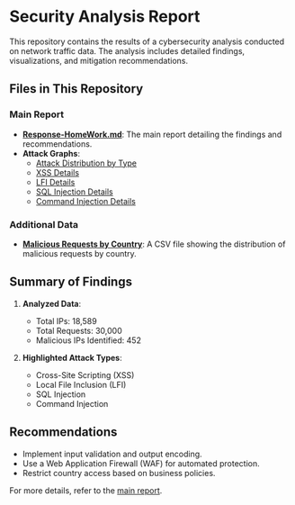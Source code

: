 # Security Analysis Report

This repository contains the results of a cybersecurity analysis conducted on network traffic data. The analysis includes detailed findings, visualizations, and mitigation recommendations.

## Files in This Repository

### Main Report
- **[Response-HomeWork.md](./Response-HomeWork.md)**: The main report detailing the findings and recommendations.
- **Attack Graphs**:
  - [Attack Distribution by Type](./attack_distribution_en.png)
  - [XSS Details](./xss_details_en.png)
  - [LFI Details](./lfi_(local_file_inclusion)_details_en.png)
  - [SQL Injection Details](./sql_injection_details_en.png)
  - [Command Injection Details](./command_injection_details_en.png)

### Additional Data
- **[Malicious Requests by Country](./malicious_requests_by_country.csv)**: A CSV file showing the distribution of malicious requests by country.

## Summary of Findings

1. **Analyzed Data**:
   - Total IPs: 18,589
   - Total Requests: 30,000
   - Malicious IPs Identified: 452

2. **Highlighted Attack Types**:
   - Cross-Site Scripting (XSS)
   - Local File Inclusion (LFI)
   - SQL Injection
   - Command Injection

## Recommendations

- Implement input validation and output encoding.
- Use a Web Application Firewall (WAF) for automated protection.
- Restrict country access based on business policies.

For more details, refer to the [main report](./Response-HomeWork.md).
